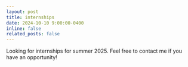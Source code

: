 ```yaml
---
layout: post
title: internships
date: 2024-10-10 9:00:00-0400
inline: false
related_posts: false
---
```

Looking for internships for summer 2025. Feel free to contact me if you have an opportunity!